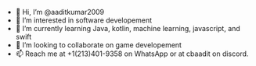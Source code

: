 - 👋 Hi, I’m @aaditkumar2009
- 👀 I’m interested in software developement 
- 🌱 I’m currently learning Java, kotlin, machine learning, javascript, and swift
- 💞️ I’m looking to collaborate on game developement
- 📫 Reach me at +1(213)401-9358 on WhatsApp or at cbaadit on discord.

<!---
aaditkumar2009/aaditkumar2009 is a ✨ special ✨ repository because its `README.md` (this file) appears on your GitHub profile.
You can click the Preview link to take a look at your changes.
--->
